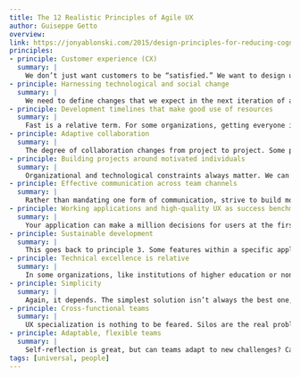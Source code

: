 ```yaml
---
title: The 12 Realistic Principles of Agile UX
author: Guiseppe Getto
overview:
link: https://jonyablonski.com/2015/design-principles-for-reducing-cognitive-load/
principles:
- principle: Customer experience (CX)
  summary: |
    We don’t just want customers to be “satisfied.” We want to design user experiences that are cognizant of both business realities and customer contexts. Customers are not always users, but most customers are going to use one or more points of contact for a given organization.
- principle: Harnessing technological and social change
  summary: |
    We need to define changes that we expect in the next iteration of a project, rather than just adapting to current changes. Instead of putting out fires, our job as UX professionals should be to create future-ready designs that help clients adapt to new challenges.
- principle: Development timelines that make good use of resources
  summary: |
    Fast is a relative term. For some organizations, getting everyone in the same room once a month can be a huge improvement. Here’s where Lean is important: we should always strive as UX professionals to make efficient use of resources without short-changing our clients by focusing on process improvement, not on process perfection.
- principle: Adaptive collaboration
  summary: |
    The degree of collaboration changes from project to project. Some problems clearly fall within the purview of a particular specialist, some will require an entire team to solve, and some require sub-groups of a team. Some clients can solve problems on their own and some require more hands-on guidance.
- principle: Building projects around motivated individuals
  summary: |
    Organizational and technological constraints always matter. We can’t advise organizations to put all their investments into bleeding-edge solutions if they don’t have the capacity to recover if these solutions fail. We should encourage change, but always track ROI.
- principle: Effective communication across team channels
  summary: |
    Rather than mandating one form of communication, strive to build more coordinated communication across individuals within teams. This would be more of a tactical, cross-functional approach to communication, rather than mandating everyone be in the same room for every project. Tools promoting collaborative design like Slack and UXPin help consolidate documentation and feedback in one place.
- principle: Working applications and high-quality UX as success benchmarks
  summary: |
    Your application can make a million decisions for users at the first keystroke or gesture, but if users don’t see that value, your product will mostly likely fall flat. At the same time, the most bleeding-edge technology is useless if proof-of-concept isn’t achieved early through lo-fi prototyping.
- principle: Sustainable development
  summary: |
    This goes back to principle 3. Some features within a specific application will probably become obsolete in future versions. New features are also the lifeblood of successful product launches. Product iterations should always be a balancing act between what existing customers expect and what new customers need.
- principle: Technical excellence is relative
  summary: |
    In some organizations, like institutions of higher education or non-profits, for example, the most viable solutions might be considered obsolete in other venues. And that’s OK because we must consider price-point and organizational capacity. A small non-profit has very different technical requirements than a multinational corporation.
- principle: Simplicity
  summary: |
    Again, it depends. The simplest solution isn’t always the best one, especially if that solution neglects user, organizational, or technical realities.
- principle: Cross-functional teams
  summary: |
    UX specialization is nothing to be feared. Silos are the real problem. When specialists don’t talk to one another, we get products that neglect one or more elements. As long as productive, cross-channel communication is happening within organizations, then specialization is okay.
- principle: Adaptable, flexible teams
  summary: |
    Self-reflection is great, but can teams adapt to new challenges? Can they roll with the punches? Are they comfortable with discomfort? We need project teams who are hungry to learn what users want and what technologies require. Great design teams are great improvisers.
tags: [universal, people]
---
```

